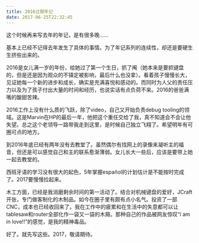 ```yaml
---
title: 2016过期年记
date: 2017-06-25T22:32:45
---
```


这个时候再来写去年的年记，是有很多晚……

基本上已经不记得去年发生了具体的事情。为了年记系列的连续性，却还是要硬生生挤些出来的。
<!--more-->

2016是女儿满一岁的年份，给她过了第一个生日，抓了阄（她本来是要抓键盘的，但是还是因为观众的不镇定被影响，最后什么也没拿）。看着孩子慢慢长大，见证她每一个新的进步和成长，确实是充满喜悦和感动的。而同时为人父的责任压力以及为了孩子付出大量的时间和经历，也说实话有点负荷不来。2016的爸爸满嘴的酸甜苦辣。

2016工作上没有什么质的飞跃，除了video，自己又开始负责debug
tooling的领域。这是Marvin在HP的最后一年，他把这个重任交给了我，真不知道会不会让他失望。总之这个老领导一路带我走到这里，是时候自己独立飞翔了。希望明年有可圈可点的地方。

到2016年底已经有两年没有去教堂了。虽然偶尔有找网上的录像来凝听主的福音，但还是可以感觉自己和主的联系愈渐薄弱。女儿长大一些后，应该是要带上她一起去教堂的。

西班牙语的学习没有很大的起色，5年掌握español的计划估计是不能按时完成了。2017要慢慢捡起来。

木工方面，已经是我消磨剩余时间的第一活动了。结合对机械键盘的爱好，JCraft开张，专门做客制化的木制品。如今在圈子里有颇有点小名气。投资了一部CNC，成本也已经收回来了。我在工作中的疲累和在生活中的失意都可以让tablesaw和router全部化作一袋又一袋的木屑。那种自己的作品被网友惊叹“i am in love!!”的感觉，是我的精神毒品。

好了。就先写这些。2017，敬请期待。
